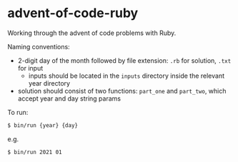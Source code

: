 # advent-of-code-ruby

Working through the advent of code problems with Ruby.

Naming conventions: 
- 2-digit day of the month followed by file extension: `.rb` for solution, `.txt` for input
  - inputs should be located in the `inputs` directory inside the relevant year directory
- solution should consist of two functions: `part_one` and `part_two`, which accept year and day string params

To run:
```bash
$ bin/run {year} {day}
```

e.g.
```bash
$ bin/run 2021 01
```
